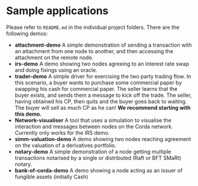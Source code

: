 # Sample applications

Please refer to `README.md` in the individual project folders.  There are the following demos:

* **attachment-demo** A simple demonstration of sending a transaction with an attachment from one node to another, and then accessing the attachment on the remote node.
* **irs-demo** A demo showing two nodes agreeing to an interest rate swap and doing fixings using an oracle.
* **trader-demo** A simple driver for exercising the two party trading flow. In this scenario, a buyer wants to purchase some commercial paper by swapping his cash for commercial paper. The seller learns that the buyer exists, and sends them a message to kick off the trade. The seller, having obtained his CP, then quits and the buyer goes back to waiting. The buyer will sell as much CP as he can! **We recommend starting with this demo.**
* **Network-visualiser** A tool that uses a simulation to visualise the interaction and messages between nodes on the Corda network. Currently only works for the IRS demo.
* **simm-valuation-demo** A demo showing two nodes reaching agreement on the valuation of a derivatives portfolio.
* **notary-demo** A simple demonstration of a node getting multiple transactions notarised by a single or distributed (Raft or BFT SMaRt) notary.
* **bank-of-corda-demo** A demo showing a node acting as an issuer of fungible assets (initially Cash)
